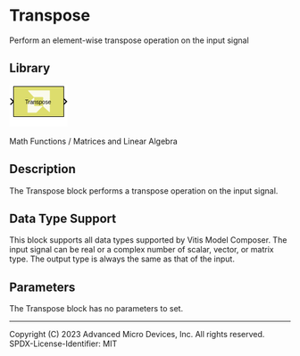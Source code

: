 # Transpose

Perform an element-wise transpose operation on the input signal

## Library

![](./Images/block.png)

Math Functions / Matrices and Linear Algebra

## Description

The Transpose block performs a transpose operation on the input signal.

## Data Type Support

This block supports all data types supported by Vitis Model Composer.
The input signal can be real or a complex number of scalar, vector, or
matrix type. The output type is always the same as that of the input.

## Parameters

The Transpose block has no parameters to set.

--------------
Copyright (C) 2023 Advanced Micro Devices, Inc. All rights reserved.
SPDX-License-Identifier: MIT
